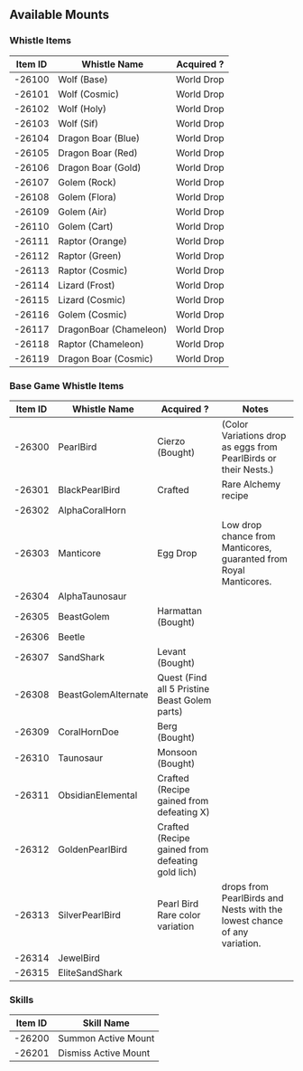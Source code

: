 ## Available Mounts


### Whistle Items
| Item ID | Whistle Name | Acquired ? |
| --------| ------------- | ----------|
| -26100  | Wolf (Base)  | World Drop |
| -26101  | Wolf (Cosmic)  | World Drop |
| -26102  | Wolf (Holy)  | World Drop |
| -26103  | Wolf (Sif)  | World Drop |
| -26104  | Dragon Boar (Blue)  | World Drop |
| -26105  | Dragon Boar (Red)  | World Drop |
| -26106  | Dragon Boar (Gold)  | World Drop |
| -26107  | Golem (Rock)  | World Drop |
| -26108  | Golem (Flora)  | World Drop |
| -26109  | Golem (Air)  | World Drop |
| -26110  | Golem (Cart)  | World Drop |
| -26111  | Raptor (Orange)  | World Drop |
| -26112  | Raptor (Green)  | World Drop |
| -26113  | Raptor (Cosmic)  | World Drop |
| -26114  | Lizard (Frost)  | World Drop |
| -26115  | Lizard (Cosmic)  | World Drop |
| -26116  | Golem (Cosmic)  | World Drop |
| -26117  | DragonBoar (Chameleon)  | World Drop |
| -26118  | Raptor (Chameleon)  | World Drop |
| -26119  | Dragon Boar (Cosmic)  | World Drop |


### Base Game Whistle Items
| Item ID | Whistle Name | Acquired ? | Notes |
| --------| -------------| -----------| ------|
| -26300  | PearlBird  | Cierzo (Bought) |  (Color Variations drop as eggs from PearlBirds or their Nests.) |
| -26301  | BlackPearlBird  | Crafted | Rare Alchemy recipe |
| -26302  | AlphaCoralHorn  |
| -26303  | Manticore  | Egg Drop | Low drop chance from Manticores, guaranted from Royal Manticores. |
| -26304  | AlphaTaunosaur  |
| -26305  | BeastGolem  | Harmattan (Bought) |
| -26306  | Beetle  |
| -26307  | SandShark  | Levant (Bought) |
| -26308  | BeastGolemAlternate  | Quest (Find all 5 Pristine Beast Golem parts) |
| -26309  | CoralHornDoe  | Berg (Bought) |
| -26310  | Taunosaur  | Monsoon (Bought) |
| -26311  | ObsidianElemental | Crafted (Recipe gained from defeating X) |
| -26312  | GoldenPearlBird | Crafted (Recipe gained from defeating gold lich) |
| -26313  | SilverPearlBird | Pearl Bird Rare color variation | drops from PearlBirds and Nests with the lowest chance of any variation. |
| -26314  | JewelBird |
| -26315  | EliteSandShark |

### Skills
| Item ID | Skill Name |
| --------| ------------- |
| -26200  | Summon Active Mount  |
| -26201  | Dismiss Active Mount  |

